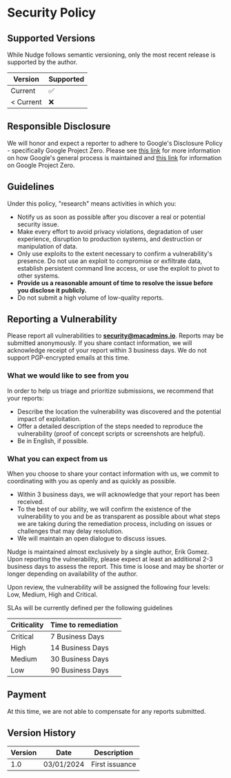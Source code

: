 # Security Policy

## Supported Versions
While Nudge follows semantic versioning, only the most recent release is supported by the author.

| Version    | Supported          |
| ---------- | ------------------ |
| Current    | :white_check_mark: |
| < Current  | :x:                |

## Responsible Disclosure
We will honor and expect a reporter to adhere to Google's Disclosure Policy - specifically Google Project Zero. Please see [this link](https://about.google/appsecurity/) for more information on how Google's general process is maintained and [this link](https://googleprojectzero.blogspot.com/p/vulnerability-disclosure-policy.html) for information on Google Project Zero.

## Guidelines
Under this policy, "research" means activities in which you:

- Notify us as soon as possible after you discover a real or potential security issue.
- Make every effort to avoid privacy violations, degradation of user experience, disruption to production systems, and destruction or manipulation of data.
- Only use exploits to the extent necessary to confirm a vulnerability's presence. Do not use an exploit to compromise or exfiltrate data, establish persistent command line access, or use the exploit to pivot to other systems.
- **Provide us a reasonable amount of time to resolve the issue before you disclose it publicly.**
- Do not submit a high volume of low-quality reports.

## Reporting a Vulnerability

Please report all vulnerabilities to **security@macadmins.io**. Reports may be submitted anonymously. If you share contact information, we will acknowledge receipt of your report within 3 business days. We do not support PGP-encrypted emails at this time.

### What we would like to see from you
In order to help us triage and prioritize submissions, we recommend that your reports:

- Describe the location the vulnerability was discovered and the potential impact of exploitation.
- Offer a detailed description of the steps needed to reproduce the vulnerability (proof of concept scripts or screenshots are helpful).
- Be in English, if possible.

### What you can expect from us
When you choose to share your contact information with us, we commit to coordinating with you as openly and as quickly as possible.

- Within 3 business days, we will acknowledge that your report has been received.
- To the best of our ability, we will confirm the existence of the vulnerability to you and be as transparent as possible about what steps we are taking during the remediation process, including on issues or challenges that may delay resolution.
- We will maintain an open dialogue to discuss issues.

Nudge is maintained almost exclusively by a single author, Erik Gomez. Upon reporting the vulnerability, please expect at least an additional 2-3 business days to assess the report. This time is loose and may be shorter or longer depending on availability of the author.

Upon review, the vulnerability will be assigned the following four levels: Low, Medium, High and Critical.

SLAs will be currently defined per the following guidelines

| Criticality | Time to remediation |
| ----------- | ------------------- |
| Critical    | 7 Business Days     |
| High        | 14 Business Days    |
| Medium      | 30 Business Days    |
| Low         | 90 Business Days    |

## Payment
At this time, we are not able to compensate for any reports submitted.

## Version History
| Version | Date       | Description         |
| ------- | ---------- | ------------------- |
| 1.0     | 03/01/2024 | First issuance      |
